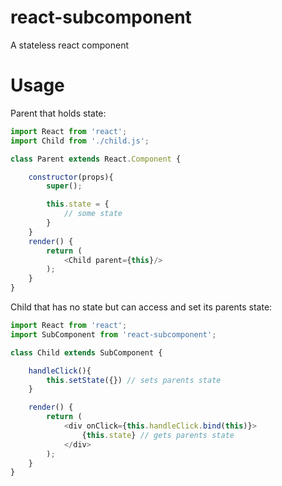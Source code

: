 # react-subcomponent
A stateless react component


# Usage

Parent that holds state:
```javascript
import React from 'react';
import Child from './child.js';

class Parent extends React.Component {

    constructor(props){
        super();

        this.state = {
            // some state
        }
    }
    render() {
        return (
            <Child parent={this}/>
        );
    }
}
```

Child that has no state but can access and set its parents state:
```javascript
import React from 'react';
import SubComponent from 'react-subcomponent';

class Child extends SubComponent {

    handleClick(){
        this.setState({}) // sets parents state
    }

    render() {
        return (
            <div onClick={this.handleClick.bind(this)}>
                {this.state} // gets parents state
            </div>
        );
    }
}
```
